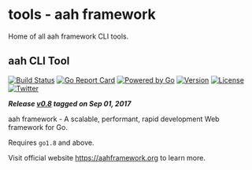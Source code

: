 # tools - aah framework

Home of all aah framework CLI tools.

## aah CLI Tool
[![Build Status](https://travis-ci.org/go-aah/tools.svg?branch=master)](https://travis-ci.org/go-aah/tools) [![Go Report Card](https://goreportcard.com/badge/aahframework.org/tools.v0)](https://goreportcard.com/report/aahframework.org/tools.v0/aah)
 [![Powered by Go](https://img.shields.io/badge/powered_by-go-blue.svg)](https://golang.org)
 [![Version](https://img.shields.io/badge/version-0.8-blue.svg)](https://github.com/go-aah/tools/releases/latest)
 [![License](https://img.shields.io/github/license/go-aah/tools.svg)](LICENSE) [![Twitter](https://img.shields.io/badge/twitter-@aahframework-55acee.svg)](https://twitter.com/aahframework)

***Release [v0.8](https://github.com/go-aah/tools/releases/latest)  tagged on Sep 01, 2017***

aah framework - A scalable, performant, rapid development Web framework for Go.

Requires `go1.8` and above.

Visit official website https://aahframework.org to learn more.
